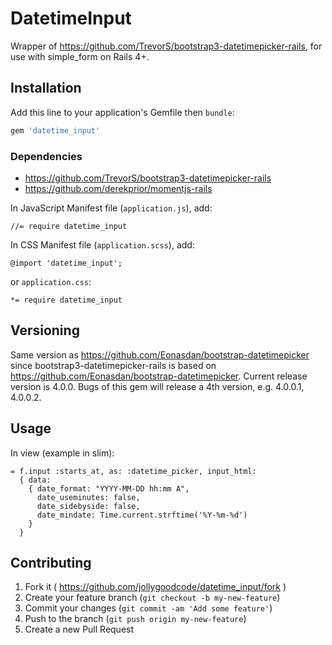 # DatetimeInput

Wrapper of https://github.com/TrevorS/bootstrap3-datetimepicker-rails, for use with simple_form on Rails 4+.

## Installation

Add this line to your application's Gemfile then `bundle`:

```ruby
gem 'datetime_input'
```

### Dependencies

- https://github.com/TrevorS/bootstrap3-datetimepicker-rails
- https://github.com/derekprior/momentjs-rails

In JavaScript Manifest file (`application.js`), add:

```
//= require datetime_input
```

In CSS Manifest file (`application.scss`), add:

```
@import 'datetime_input';
```

or `application.css`:

```
*= require datetime_input
```

## Versioning

Same version as https://github.com/Eonasdan/bootstrap-datetimepicker since bootstrap3-datetimepicker-rails is based on https://github.com/Eonasdan/bootstrap-datetimepicker. Current release version is 4.0.0. Bugs of this gem will release a 4th version, e.g. 4.0.0.1, 4.0.0.2.

## Usage

In view (example in slim):

```
= f.input :starts_at, as: :datetime_picker, input_html:
  { data:
    { date_format: "YYYY-MM-DD hh:mm A",
      date_useminutes: false,
      date_sidebyside: false,
      date_mindate: Time.current.strftime('%Y-%m-%d')
    }
  }
```

## Contributing

1. Fork it ( https://github.com/jollygoodcode/datetime_input/fork )
2. Create your feature branch (`git checkout -b my-new-feature`)
3. Commit your changes (`git commit -am 'Add some feature'`)
4. Push to the branch (`git push origin my-new-feature`)
5. Create a new Pull Request
